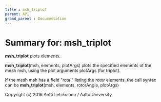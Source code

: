 ```yaml
---
title : msh_triplot
parent: API
grand_parent : Documentation
---
```

# Summary for: **msh_triplot**

**msh_triplot** plots elements.

**msh_triplot**(msh, elements, plotArgs)
plots the specified elements of the mesh msh, using the plot arguments
plotArgs (for triplot).

If the mesh msh has a field "rotel" listing the rotor elements, the call
syntax can be **msh_triplot**(msh, elements, rotorAngle, plotArgs)

Copyright (c) 2016 Antti Lehikoinen / Aalto University


